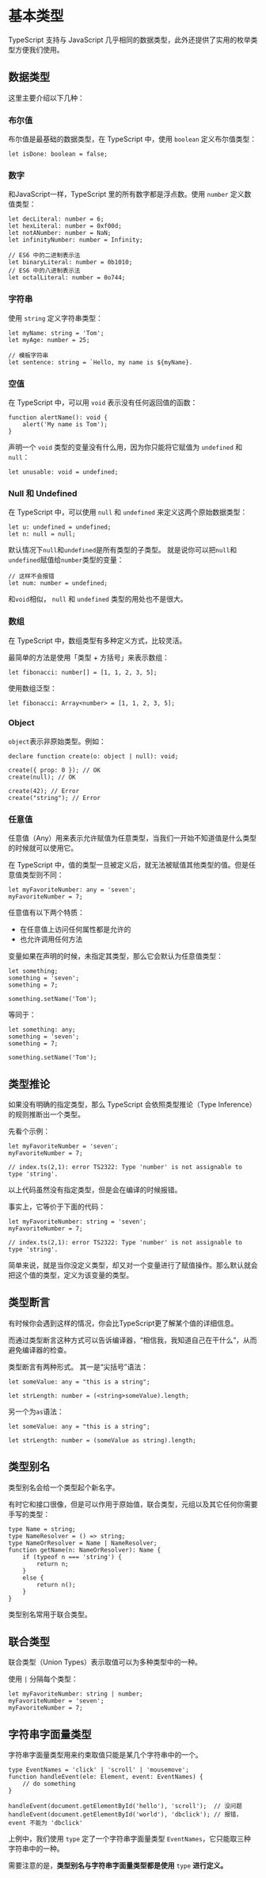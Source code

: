 # 基本类型

TypeScript 支持与 JavaScript 几乎相同的数据类型，此外还提供了实用的枚举类型方便我们使用。

## 数据类型

这里主要介绍以下几种：

### 布尔值

布尔值是最基础的数据类型，在 TypeScript 中，使用 `boolean` 定义布尔值类型：

```tsx
let isDone: boolean = false;
```

### 数字

和JavaScript一样，TypeScript 里的所有数字都是浮点数。使用 `number` 定义数值类型：

```tsx
let decLiteral: number = 6;
let hexLiteral: number = 0xf00d;
let notANumber: number = NaN;
let infinityNumber: number = Infinity;

// ES6 中的二进制表示法
let binaryLiteral: number = 0b1010;
// ES6 中的八进制表示法
let octalLiteral: number = 0o744;
```

### 字符串

使用 `string` 定义字符串类型：

```tsx
let myName: string = 'Tom';
let myAge: number = 25;

// 模板字符串
let sentence: string = `Hello, my name is ${myName}.
```

### 空值

在 TypeScript 中，可以用 `void` 表示没有任何返回值的函数：

```tsx
function alertName(): void {
    alert('My name is Tom');
}
```

声明一个 `void` 类型的变量没有什么用，因为你只能将它赋值为 `undefined` 和 `null`：

```tsx
let unusable: void = undefined;
```

### Null 和 Undefined

在 TypeScript 中，可以使用 `null` 和 `undefined` 来定义这两个原始数据类型：

```tsx
let u: undefined = undefined;
let n: null = null;
```

默认情况下`null`和`undefined`是所有类型的子类型。 就是说你可以把`null`和`undefined`赋值给`number`类型的变量：

```tsx
// 这样不会报错
let num: number = undefined;
```

和`void`相似， `null` 和 `undefined` 类型的用处也不是很大。

### 数组

在 TypeScript 中，数组类型有多种定义方式，比较灵活。

最简单的方法是使用「类型 + 方括号」来表示数组：

```tsx
let fibonacci: number[] = [1, 1, 2, 3, 5];
```

使用数组泛型：

```tsx
let fibonacci: Array<number> = [1, 1, 2, 3, 5];
```

### Object

`object`表示非原始类型。例如：

```tsx
declare function create(o: object | null): void;

create({ prop: 0 }); // OK
create(null); // OK

create(42); // Error
create("string"); // Error
```

### 任意值

任意值（Any）用来表示允许赋值为任意类型，当我们一开始不知道值是什么类型的时候就可以使用它。

在 TypeScript 中，值的类型一旦被定义后，就无法被赋值其他类型的值。但是任意值类型则不同：

```tsx
let myFavoriteNumber: any = 'seven';
myFavoriteNumber = 7;
```

任意值有以下两个特质：

- 在任意值上访问任何属性都是允许的
- 也允许调用任何方法

变量如果在声明的时候，未指定其类型，那么它会默认为任意值类型：

```tsx
let something;
something = 'seven';
something = 7;

something.setName('Tom');
```

等同于：

```tsx
let something: any;
something = 'seven';
something = 7;

something.setName('Tom');
```

## 类型推论

如果没有明确的指定类型，那么 TypeScript 会依照类型推论（Type Inference）的规则推断出一个类型。

先看个示例：

```tsx
let myFavoriteNumber = 'seven';
myFavoriteNumber = 7;

// index.ts(2,1): error TS2322: Type 'number' is not assignable to type 'string'.
```

以上代码虽然没有指定类型，但是会在编译的时候报错。

事实上，它等价于下面的代码：

```tsx
let myFavoriteNumber: string = 'seven';
myFavoriteNumber = 7;

// index.ts(2,1): error TS2322: Type 'number' is not assignable to type 'string'.
```

简单来说，就是当你没定义类型，却又对一个变量进行了赋值操作。那么默认就会把这个值的类型，定义为该变量的类型。

## 类型断言

有时候你会遇到这样的情况，你会比TypeScript更了解某个值的详细信息。 

而通过类型断言这种方式可以告诉编译器，“相信我，我知道自己在干什么”，从而避免编译器的检查。

类型断言有两种形式。 其一是“尖括号”语法：

```tsx
let someValue: any = "this is a string";

let strLength: number = (<string>someValue).length;
```

另一个为`as`语法：

```tsx
let someValue: any = "this is a string";

let strLength: number = (someValue as string).length;
```

## 类型别名

类型别名会给一个类型起个新名字。 

有时它和接口很像，但是可以作用于原始值，联合类型，元组以及其它任何你需要手写的类型：

```tsx
type Name = string;
type NameResolver = () => string;
type NameOrResolver = Name | NameResolver;
function getName(n: NameOrResolver): Name {
    if (typeof n === 'string') {
        return n;
    }
    else {
        return n();
    }
}
```

类型别名常用于联合类型。

## 联合类型

联合类型（Union Types）表示取值可以为多种类型中的一种。

使用 `|` 分隔每个类型：

```tsx
let myFavoriteNumber: string | number;
myFavoriteNumber = 'seven';
myFavoriteNumber = 7;
```

## 字符串字面量类型

字符串字面量类型用来约束取值只能是某几个字符串中的一个。

```tsx
type EventNames = 'click' | 'scroll' | 'mousemove';
function handleEvent(ele: Element, event: EventNames) {
    // do something
}

handleEvent(document.getElementById('hello'), 'scroll');  // 没问题
handleEvent(document.getElementById('world'), 'dbclick'); // 报错，event 不能为 'dbclick'
```

上例中，我们使用 `type` 定了一个字符串字面量类型 `EventNames`，它只能取三种字符串中的一种。

需要注意的是，**类型别名与字符串字面量类型都是使用** `type` **进行定义。**
